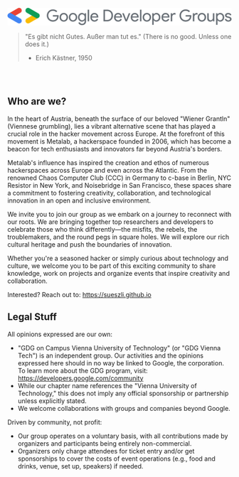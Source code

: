 <p align="center">
  <img src="./assets/header.png">
</p>

<!-- > "Here's to the crazy ones. The misfits. The rebels. The troublemakers. The round pegs in the square holes. The ones who see things differently. They're not fond of rules. And they have no respect for the status quo. You can quote them, disagree with them, glorify or vilify them. About the only thing you can't do is ignore them. Because they change things."
> 
> — Steven Paul Jobs, 1997 -->

> "Es gibt nicht Gutes. Außer man tut es." (There is no good. Unless one does it.)
> 
> - Erich Kästner, 1950

<br><br>

## Who are we?

In the heart of Austria, beneath the surface of our beloved "Wiener Grantln" (Viennese grumbling), lies a vibrant alternative scene that has played a crucial role in the hacker movement across Europe. At the forefront of this movement is Metalab, a hackerspace founded in 2006, which has become a beacon for tech enthusiasts and innovators far beyond Austria's borders.

Metalab's influence has inspired the creation and ethos of numerous hackerspaces across Europe and even across the Atlantic. From the renowned Chaos Computer Club (CCC) in Germany to c-base in Berlin, NYC Resistor in New York, and Noisebridge in San Francisco, these spaces share a commitment to fostering creativity, collaboration, and technological innovation in an open and inclusive environment.

We invite you to join our group as we embark on a journey to reconnect with our roots. We are bringing together top researchers and developers to celebrate those who think differently—the misfits, the rebels, the troublemakers, and the round pegs in square holes. We will explore our rich cultural heritage and push the boundaries of innovation.

Whether you're a seasoned hacker or simply curious about technology and culture, we welcome you to be part of this exciting community to share knowledge, work on projects and organize events that inspire creativity and collaboration.

<!-- 
Google Developer Groups (GDGs) are global communities where developers can connect, learn, and share knowledge. GDGs provide a platform for developers to collaborate on projects, attend workshops and meetups, and stay up-to-date with the latest trends in technology.  
  
Additionally, GDG on Campus offers a tailored experience for aspiring developers on university campuses. This program provides access to educational resources, mentorship, and networking opportunities specifically designed to support their growth and development within the tech industry.
-->


<!-- keep it very short.

then write that visitors can expect distinguished researchers and top industry professionals as speakers and fun workshops and discussions. -->

<!--

We're about bringing back to life the viennese tech community 

lead sentry dev

maker spaces

-->

Interested? Reach out to: https://sueszli.github.io

<!-- 

- https://gdg-vienna-tech.github.io/
- https://gdg.community.dev/gdg-on-campus-vienna-university-of-technology/
- google groups for communication (people subscribe via email)

-->

## Legal Stuff

All opinions expressed are our own:

- "GDG on Campus Vienna University of Technology" (or "GDG Vienna Tech") is an independent group. Our activities and the opinions expressed here should in no way be linked to Google, the corporation. To learn more about the GDG program, visit: https://developers.google.com/community
- While our chapter name references the "Vienna University of Technology," this does not imply any official sponsorship or partnership unless explicitly stated.
- We welcome collaborations with groups and companies beyond Google.

Driven by community, not profit:

- Our group operates on a voluntary basis, with all contributions made by organizers and participants being entirely non-commercial.
- Organizers only charge attendees for ticket entry and/or get sponsorships to cover the costs of event operations (e.g., food and drinks, venue, set up, speakers) if needed.
